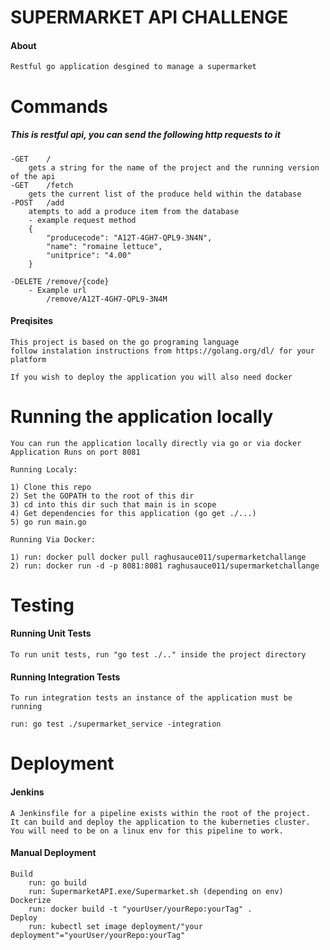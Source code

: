 # SUPERMARKET API CHALLENGE

#### About

	Restful go application desgined to manage a supermarket

   # Commands
##### This is restful api, you can send the following http requests to it
	-GET 	/
		gets a string for the name of the project and the running version of the api
	-GET 	/fetch
    	gets the current list of the produce held within the database
    -POST 	/add
    	atempts to add a produce item from the database
        - example request method
        {
			"producecode": "A12T-4GH7-QPL9-3N4N",
			"name": "romaine lettuce",
			"unitprice": "4.00"
		}

    -DELETE	/remove/{code}
    	- Example url
    		/remove/A12T-4GH7-QPL9-3N4M


#### Preqisites

	This project is based on the go programing language
    follow instalation instructions from https://golang.org/dl/ for your platform

    If you wish to deploy the application you will also need docker

# Running the application locally

    You can run the application locally directly via go or via docker
    Application Runs on port 8081

    Running Localy:

    1) Clone this repo
    2) Set the GOPATH to the root of this dir
    3) cd into this dir such that main is in scope
    4) Get dependencies for this application (go get ./...)
    5) go run main.go

    Running Via Docker:

    1) run: docker pull docker pull raghusauce011/supermarketchallange
    2) run:	docker run -d -p 8081:8081 raghusauce011/supermarketchallange

 # Testing
  #### Running Unit Tests
  	To run unit tests, run "go test ./.." inside the project directory
  #### Running Integration Tests
    To run integration tests an instance of the application must be running

    run: go test ./supermarket_service -integration
# Deployment
#### Jenkins
	A Jenkinsfile for a pipeline exists within the root of the project.
    It can build and deploy the application to the kuberneties cluster.
    You will need to be on a linux env for this pipeline to work.
#### Manual Deployment
	Build
    	run: go build
        run: SupermarketAPI.exe/Supermarket.sh (depending on env)
    Dockerize
    	run: docker build -t "yourUser/yourRepo:yourTag" .
    Deploy
    	run: kubectl set image deployment/"your deployment"="yourUser/yourRepo:yourTag"
